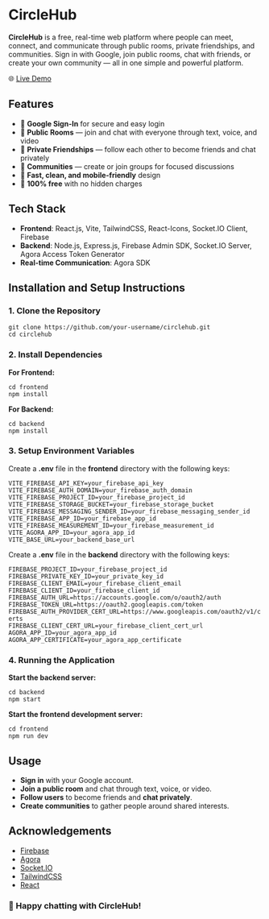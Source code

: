 <body>
    <h1>CircleHub</h1>
    <p><strong>CircleHub</strong> is a free, real-time web platform where people can meet, connect, and communicate through public rooms, private friendships, and communities. Sign in with Google, join public rooms, chat with friends, or create your own community — all in one simple and powerful platform.</p>
    <p>🌐 <a class="link" href="https://circlehub-4520b.web.app/" target="_blank">Live Demo</a></p>
    <h2>Features</h2>
    <ul>
        <li>🔑 <strong>Google Sign-In</strong> for secure and easy login</li>
        <li>💬 <strong>Public Rooms</strong> — join and chat with everyone through text, voice, and video</li>
        <li>🤝 <strong>Private Friendships</strong> — follow each other to become friends and chat privately</li>
        <li>🏡 <strong>Communities</strong> — create or join groups for focused discussions</li>
        <li>🚀 <strong>Fast, clean, and mobile-friendly</strong> design</li>
        <li>💯 <strong>100% free</strong> with no hidden charges</li>
    </ul>
    <h2>Tech Stack</h2>
    <div class="tech-stack">
        <ul>
            <li><strong>Frontend</strong>: React.js, Vite, TailwindCSS, React-Icons, Socket.IO Client, Firebase</li>
            <li><strong>Backend</strong>: Node.js, Express.js, Firebase Admin SDK, Socket.IO Server, Agora Access Token Generator</li>
            <li><strong>Real-time Communication</strong>: Agora SDK</li>
        </ul>
    </div>
    <h2>Installation and Setup Instructions</h2>
    <h3>1. Clone the Repository</h3>
    <p class="install-steps">
        <code>git clone https://github.com/your-username/circlehub.git</code><br>
        <code>cd circlehub</code>
    </p>
    <h3>2. Install Dependencies</h3>
    <p><strong>For Frontend:</strong></p>
    <p class="install-steps">
        <code>cd frontend</code><br>
        <code>npm install</code>
    </p>
    <p><strong>For Backend:</strong></p>
    <p class="install-steps">
        <code>cd backend</code><br>
        <code>npm install</code>
    </p>
    <h3>3. Setup Environment Variables</h3>
    <p class="note">Create a <strong>.env</strong> file in the <strong>frontend</strong> directory with the following keys:</p>
    <p class="install-steps">
        <code>VITE_FIREBASE_API_KEY=your_firebase_api_key</code><br>
        <code>VITE_FIREBASE_AUTH_DOMAIN=your_firebase_auth_domain</code><br>
        <code>VITE_FIREBASE_PROJECT_ID=your_firebase_project_id</code><br>
        <code>VITE_FIREBASE_STORAGE_BUCKET=your_firebase_storage_bucket</code><br>
        <code>VITE_FIREBASE_MESSAGING_SENDER_ID=your_firebase_messaging_sender_id</code><br>
        <code>VITE_FIREBASE_APP_ID=your_firebase_app_id</code><br>
        <code>VITE_FIREBASE_MEASUREMENT_ID=your_firebase_measurement_id</code><br>
        <code>VITE_AGORA_APP_ID=your_agora_app_id</code><br>
        <code>VITE_BASE_URL=your_backend_base_url</code>
    </p>
    <p class="note">Create a <strong>.env</strong> file in the <strong>backend</strong> directory with the following keys:</p>
    <p class="install-steps">
        <code>FIREBASE_PROJECT_ID=your_firebase_project_id</code><br>
        <code>FIREBASE_PRIVATE_KEY_ID=your_private_key_id</code><br>
        <code>FIREBASE_CLIENT_EMAIL=your_firebase_client_email</code><br>
        <code>FIREBASE_CLIENT_ID=your_firebase_client_id</code><br>
        <code>FIREBASE_AUTH_URL=https://accounts.google.com/o/oauth2/auth</code><br>
        <code>FIREBASE_TOKEN_URL=https://oauth2.googleapis.com/token</code><br>
        <code>FIREBASE_AUTH_PROVIDER_CERT_URL=https://www.googleapis.com/oauth2/v1/certs</code><br>
        <code>FIREBASE_CLIENT_CERT_URL=your_firebase_client_cert_url</code><br>
        <code>AGORA_APP_ID=your_agora_app_id</code><br>
        <code>AGORA_APP_CERTIFICATE=your_agora_app_certificate</code>
    </p>
    <h3>4. Running the Application</h3>
    <p><strong>Start the backend server:</strong></p>
    <p class="install-steps">
        <code>cd backend</code><br>
        <code>npm start</code>
    </p>
    <p><strong>Start the frontend development server:</strong></p>
    <p class="install-steps">
        <code>cd frontend</code><br>
        <code>npm run dev</code>
    </p>
    <h2>Usage</h2>
    <ul>
        <li><strong>Sign in</strong> with your Google account.</li>
        <li><strong>Join a public room</strong> and chat through text, voice, or video.</li>
        <li><strong>Follow users</strong> to become friends and <strong>chat privately</strong>.</li>
        <li><strong>Create communities</strong> to gather people around shared interests.</li>
    </ul>
    <h2>Acknowledgements</h2>
    <ul>
        <li><a class="link" href="https://firebase.google.com/" target="_blank">Firebase</a></li>
        <li><a class="link" href="https://www.agora.io/" target="_blank">Agora</a></li>
        <li><a class="link" href="https://socket.io/" target="_blank">Socket.IO</a></li>
        <li><a class="link" href="https://tailwindcss.com/" target="_blank">TailwindCSS</a></li>
        <li><a class="link" href="https://react.dev/" target="_blank">React</a></li>
    </ul>
    <h3>🚀 Happy chatting with CircleHub!</h3>
</body>

